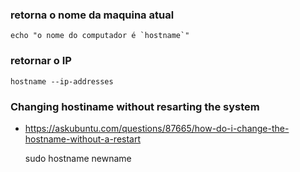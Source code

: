 
### retorna o nome da maquina atual

    echo "o nome do computador é `hostname`"

### retornar o IP

    hostname --ip-addresses

### Changing hostiname without resarting the system
+ https://askubuntu.com/questions/87665/how-do-i-change-the-hostname-without-a-restart

    sudo hostname newname
